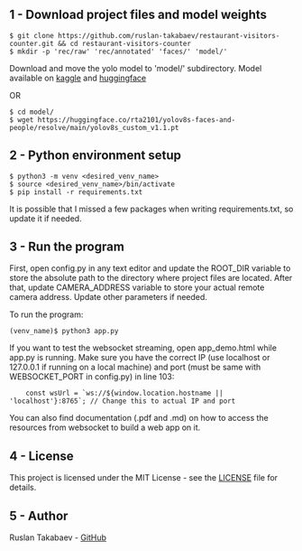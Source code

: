 ## 1 - Download project files and model weights
```
$ git clone https://github.com/ruslan-takabaev/restaurant-visitors-counter.git && cd restaurant-visitors-counter
$ mkdir -p 'rec/raw' 'rec/annotated' 'faces/' 'model/'
```
Download and move the yolo model to 'model/' subdirectory. Model available on [kaggle](https://www.kaggle.com/models/ruslantakabaev/yolov8s-people-and-faces) and [huggingface](https://huggingface.co/rta2101/yolov8s-faces-and-people/blob/main/yolov8s_custom_v1.1.pt)

OR
```
$ cd model/
$ wget https://huggingface.co/rta2101/yolov8s-faces-and-people/resolve/main/yolov8s_custom_v1.1.pt
```


## 2 - Python environment setup
```
$ python3 -m venv <desired_venv_name>
$ source <desired_venv_name>/bin/activate
$ pip install -r requirements.txt
```
It is possible that I missed a few packages when writing requirements.txt, so update it if needed.


## 3 - Run the program
First, open config.py in any text editor and update the ROOT_DIR variable to store the absolute path to the directory where project files are located. After that, update CAMERA_ADDRESS variable to store your actual remote camera address. Update other parameters if needed. 

To run the program:
```
(venv_name)$ python3 app.py
```
If you want to test the websocket streaming, open app_demo.html while app.py is running. Make sure you have the correct IP (use localhost or 127.0.0.1 if running on a local machine) and port (must be same with WEBSOCKET_PORT in config.py) in line 103:
```
    const wsUrl = `ws://${window.location.hostname || 'localhost'}:8765`; // Change this to actual IP and port
```

You can also find documentation (.pdf and .md) on how to access the resources from websocket to build a web app on it.

## 4 - License
This project is licensed under the MIT License - see the [LICENSE](https://github.com/ruslan-takabaev/restaurant-visitors-counter/blob/main/license.txt) file for details.

## 5 - Author
Ruslan Takabaev - [GitHub](https://github.com/ruslan-takabaev)
